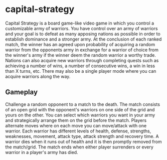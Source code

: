 capital-strategy
================

Capital Strategy is a board game-like video game in which you control a customizable army of warriors. You have control over an army of warriors and your goal is to defeat as many apposing nations as possible in order to establish dominance and a stronger army. At the conclusion of each ranked match, the winner has an agreed upon probability of acquiring a random warrior from the opponents army in exchange for a warrior of choice from the winner's army if the winner deem the random warrior a worthy trade. Nations can also acquire new warriors through completing quests such as achieving a number of wins, a number of consecutive wins, a win in less than X turns, etc. There may also be a single player mode where you can acquire warriors along the way.

Gameplay
----------------
Challenge a random opponent to a match to the death. The match consists of an open grid with the opponent's warriors on one side of the grid and yours on the other. You can select which warriors you want in your army and strategically arrange them on the grid before the match. Players alternate moves where on each move you can move/attack with one warrior. Each warrior has different levels of health, defense, strengths, weaknesses, movement, attack type, attack strength and recovery time. A warrior dies when it runs out of health and it is then promptly removed from the match/grid. The match ends when either player surrenders or every warrior in a player's army has died.
